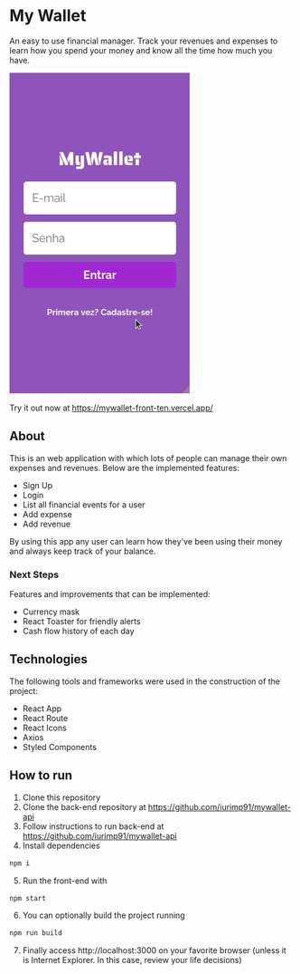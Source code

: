 # My Wallet

An easy to use financial manager. Track your revenues and expenses to learn how you spend your money and know all the time how much you have.

<img src="/mywallet.gif" />

Try it out now at https://mywallet-front-ten.vercel.app/

## About

This is an web application with which lots of people can manage their own expenses and revenues. Below are the implemented features:

- Sign Up
- Login
- List all financial events for a user
- Add expense
- Add revenue

By using this app any user can learn how they've been using their money and always keep track of your balance.

### Next Steps

Features and improvements that can be implemented:

- Currency mask
- React Toaster for friendly alerts
- Cash flow history of each day

## Technologies

The following tools and frameworks were used in the construction of the project:

- React App
- React Route
- React Icons
- Axios
- Styled Components

## How to run

1. Clone this repository
2. Clone the back-end repository at https://github.com/iurimp91/mywallet-api
3. Follow instructions to run back-end at https://github.com/iurimp91/mywallet-api
4. Install dependencies
```bash
npm i
```
5. Run the front-end with
```bash
npm start
```
6. You can optionally build the project running
```bash
npm run build
```
7. Finally access http://localhost:3000 on your favorite browser (unless it is Internet Explorer. In this case, review your life decisions)
